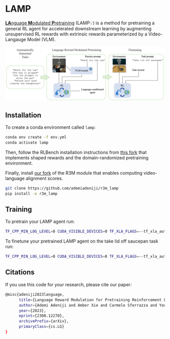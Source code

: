 # LAMP

[**LA**nguage **M**odulated **P**retraining](https://arxiv.org/abs/2308.12270) (LAMP💡) is a method for pretraining a general RL agent for accelerated downstream learning by augmenting unsupervised RL rewards with extrinsic rewards parameterized by a Video-Langauge Model (VLM).

<img src="method.png" alt="LAMP method figure" title="LAMP method figure">

## Installation
To create a conda environment called `lamp`: 
```bash
conda env create -f env.yml
conda activate lamp
```

Then, follow the RLBench installation instructions from [this fork](https://github.com/ademiadeniji/RLBench_lamp) that implements shaped rewards and the domain-randomized pretraining environment.

Finally, install [our fork](https://github.com/ademiadeniji/r3m_lamp) of the R3M module that enables computing video-language alignment scores.

```bash
git clone https://github.com/ademiadeniji/r3m_lamp
pip install -e r3m_lamp
```

## Training
To pretrain your LAMP agent run:

```bash
TF_CPP_MIN_LOG_LEVEL=0 CUDA_VISIBLE_DEVICES=0 TF_XLA_FLAGS=--tf_xla_auto_jit=2 vglrun -d :0.0 python train.py --logdir /YOUR/LOGDIR/HERE --task pick_shapenet_objects --seed 1 --use_r3m_reward True --device cuda:0 --vidlang_model_device cuda:0 --use_lang_embeddings True --configs front_wrist vlsp --curriculum.objects 'bag,bowl,cap,earphone,faucet,jar,knife,laptop,mug,pot,telephone' --curriculum.num_unique_per_class '-1' --curriculum.num_objects '3' --curriculum.lang_prompt 'prompts/similar_verb_40.txt' --curriculum.synonym_folder prompts/similar_noun --curriculum.num_episodes '20000' --randomize True --expl_intr_scale 0.9 --expl_extr_scale 0.1 --plan2explore True
```

To finetune your pretrained LAMP agent on the take lid off saucepan task run:

```bash
TF_CPP_MIN_LOG_LEVEL=0 CUDA_VISIBLE_DEVICES=0 TF_XLA_FLAGS=--tf_xla_auto_jit=2 vglrun -d :0.0 python train.py --logdir /YOUR/LOGDIR/HERE --task take_lid_off_saucepan --seed 0 --device cuda:0 --vidlang_model_device cuda:0 --use_lang_embeddings True --configs front_wrist vlsp --curriculum.use False --critic_linear_probe True --loaddir [LOADDIR] --ts [NUM_STEPS_PRETRAINED] --plan2explore True --expl_intr_scale 0 --expl_extr_scale 1 --shaped_rewards True
```
## Citations
If you use this code for your research, please cite our paper:
```sh
@misc{adeniji2023language,
      title={Language Reward Modulation for Pretraining Reinforcement Learning}, 
      author={Ademi Adeniji and Amber Xie and Carmelo Sferrazza and Younggyo Seo and Stephen James and Pieter Abbeel},
      year={2023},
      eprint={2308.12270},
      archivePrefix={arXiv},
      primaryClass={cs.LG}
}
```